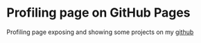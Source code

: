 # Profiling page on GitHub Pages

Profiling page exposing and showing some projects on my
[github](https://github.com/Thewessen)
